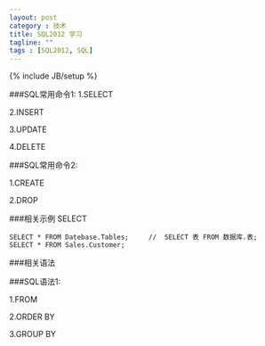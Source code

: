 ```yaml
---
layout: post
category : 技术
title: SQL2012 学习
tagline: ""
tags : [SQL2012, SQL]
---
```

{% include JB/setup %}


###SQL常用命令1:
1.SELECT

2.INSERT

3.UPDATE

4.DELETE


###SQL常用命令2:

1.CREATE

2.DROP



###相关示例
	SELECT

	SELECT * FROM Datebase.Tables;     //  SELECT 表 FROM 数据库.表;
	SELECT * FROM Sales.Customer;
  

###相关语法

###SQL语法1:

1.FROM 

2.ORDER BY

3.GROUP BY

